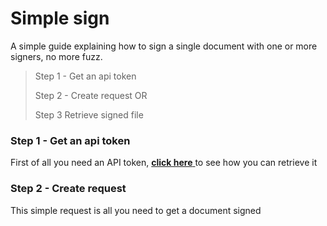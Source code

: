 # Simple sign

A simple guide explaining how to sign a single document with one or more signers, no more fuzz.



> Step 1 - Get an api token
>
> Step 2 - Create request OR 
>
> Step 3 Retrieve signed file



### Step 1 - Get an api token

First of all you need an API token, [**click here** ](/api-authentication.md)to see how you can retrieve it

### Step 2 - Create request 

This simple request is all you need to get a document signed

```

```



